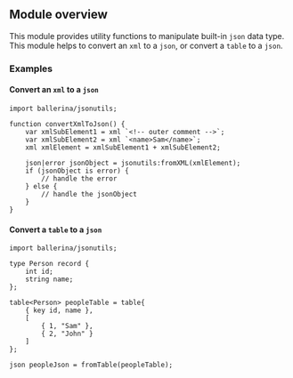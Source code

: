 ## Module overview

This module provides utility functions to manipulate built-in `json` data type. This module helps to convert an `xml` to a `json`, or convert a `table` to a `json`.

### Examples

#### Convert an `xml` to a `json`
```ballerina
import ballerina/jsonutils;

function convertXmlToJson() {
    var xmlSubElement1 = xml `<!-- outer comment -->`;
    var xmlSubElement2 = xml `<name>Sam</name>`;
    xml xmlElement = xmlSubElement1 + xmlSubElement2;

    json|error jsonObject = jsonutils:fromXML(xmlElement);
    if (jsonObject is error) {
        // handle the error
    } else {
        // handle the jsonObject
    }
}
```

#### Convert a `table` to a `json`
```ballerina
import ballerina/jsonutils;

type Person record {
    int id;
    string name;
};

table<Person> peopleTable = table{
    { key id, name },
    [
        { 1, "Sam" },
        { 2, "John" }
    ]
};

json peopleJson = fromTable(peopleTable);
```
